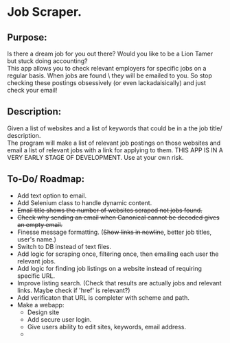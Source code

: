 # Job Scraper.

## Purpose:
Is there a dream job for you out there? Would you like to be a Lion Tamer but stuck doing accounting?  
This app allows you to check relevant employers for specific jobs on a regular basis. When jobs are found \ 
they will be emailed to you. So stop checking these postings obsessively (or even lackadaisically) and just \
check your email!

## Description:
Given a list of websites and a list of keywords that could be in a the job title/ description. \
The program will make a list of relevant job postings on those websites and email a list of 
relevant jobs with a link for applying to them.
THIS APP IS IN A VERY EARLY STAGE OF DEVELOPMENT. Use at your own risk.


## To-Do/ Roadmap:
* Add text option to email.
* Add Selenium class to handle dynamic content.
* ~~Email title shows the number of websites scraped not jobs found.~~
* ~~Check why sending an email when Canonical cannot be decoded gives an empty email.~~ 
* Finesse message formatting. (~~Show links in newline~~, better job titles, user's name.)
* Switch to DB instead of text files.
* Add logic for scraping once, filtering once, then emailing each user the relevant jobs.
* Add logic for finding job listings on a website instead of requiring specific URL.
* Improve listing search. (Check that results are actually jobs and relevant links. Maybe check if 'href' is relevant?)
* Add verificaton that URL is completer with scheme and path.
* Make a webapp:
    * Design site
    * Add secure user login.
    * Give users ability to edit sites, keywords, email address.
    * 
  